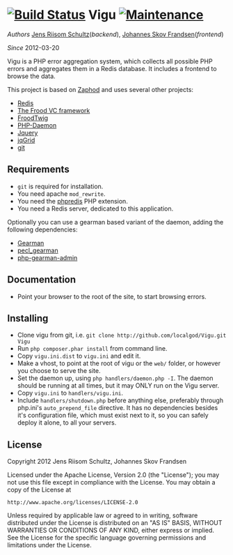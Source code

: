 [![Build Status](https://secure.travis-ci.org/localgod/Vigu.png?branch=master)](http://travis-ci.org/localgod/Vigu)
Vigu
[![Maintenance](https://img.shields.io/maintenance/yes/2013.svg)]()
====

*Authors* [Jens Riisom Schultz](mailto:ibber_of_crew42@hotmail.com)(_backend_), [Johannes Skov Frandsen](mailto:localgod@heaven.dk)(_frontend_)

*Since*   2012-03-20

Vigu is a PHP error aggregation system, which collects all possible PHP errors and aggregates them in a Redis database. It includes a frontend to browse the data.

This project is based on [Zaphod](https://github.com/Ibmurai/zaphod) and uses several other projects:

  * [Redis](http://redis.io)
  * [The Frood VC framework](https://github.com/Ibmurai/frood)
  * [FroodTwig](https://github.com/Ibmurai/froodTwig)
  * [PHP-Daemon](https://github.com/shaneharter/PHP-Daemon)
  * [Jquery](http://jquery.com/)
  * [jqGrid](http://www.trirand.com/blog/)
  * [git](http://git-scm.com/)
  

Requirements
------------

  * `git` is required for installation.
  * You need apache `mod_rewrite`.
  * You need the [phpredis](https://github.com/nicolasff/phpredis) PHP extension.
  * You need a Redis server, dedicated to this application.

Optionally you can use a gearman based variant of the daemon, adding the following dependencies:

  * [Gearman](http://gearman.org/)
  * [pecl_gearman](http://pecl.php.net/package/gearman)
  * [php-gearman-admin](https://github.com/Ibmurai/php-gearman-admin)


Documentation
-------------

  * Point your browser to the root of the site, to start browsing errors.


Installing
----------

  * Clone vigu from git, i.e. `git clone http://github.com/localgod/Vigu.git Vigu`
  * Run `php composer.phar install` from command line.
  * Copy `vigu.ini.dist` to `vigu.ini` and edit it.
  * Make a vhost, to point at the root of vigu or the `web/` folder, or however you choose to serve the site.
  * Set the daemon up, using `php handlers/daemon.php -I`. The daemon should be running at all times, but it may ONLY run on the Vigu server.
  * Copy `vigu.ini` to `handlers/vigu.ini`.
  * Include `handlers/shutdown.php` before anything else, preferably through php.ini's `auto_prepend_file` directive. It has no dependencies besides it's configuration file, which must exist next to it, so you can safely deploy it alone, to all your servers.


License
-------

Copyright 2012 Jens Riisom Schultz, Johannes Skov Frandsen

Licensed under the Apache License, Version 2.0 (the "License");
you may not use this file except in compliance with the License.
You may obtain a copy of the License at

    http://www.apache.org/licenses/LICENSE-2.0

Unless required by applicable law or agreed to in writing, software
distributed under the License is distributed on an "AS IS" BASIS,
WITHOUT WARRANTIES OR CONDITIONS OF ANY KIND, either express or implied.
See the License for the specific language governing permissions and
limitations under the License.
